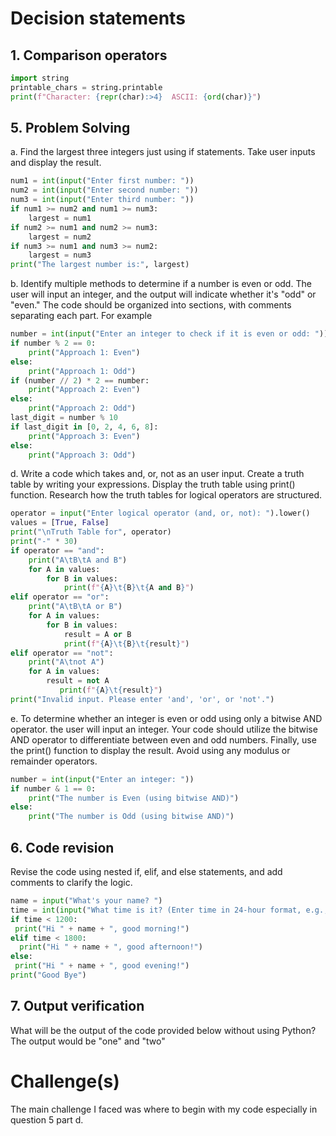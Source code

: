 # Decision statements
## 1. Comparison operators 
```python
import string
printable_chars = string.printable
print(f"Character: {repr(char):>4}  ASCII: {ord(char)}")
```
## 5. Problem Solving 
a. Find the largest three integers just using if statements. Take user inputs and display the result.
```python
num1 = int(input("Enter first number: "))
num2 = int(input("Enter second number: "))
num3 = int(input("Enter third number: "))
if num1 >= num2 and num1 >= num3:
    largest = num1
if num2 >= num1 and num2 >= num3:
    largest = num2
if num3 >= num1 and num3 >= num2:
    largest = num3
print("The largest number is:", largest)
``` 
b. Identify multiple methods to determine if a number is even or odd. The user will input an integer, and the output will indicate whether it's "odd" or "even." The code should be organized into sections, with comments separating each part. For example
```python
number = int(input("Enter an integer to check if it is even or odd: "))
if number % 2 == 0:
    print("Approach 1: Even")
else:
    print("Approach 1: Odd")
if (number // 2) * 2 == number:
    print("Approach 2: Even")
else:
    print("Approach 2: Odd")
last_digit = number % 10
if last_digit in [0, 2, 4, 6, 8]:
    print("Approach 3: Even")
else:
    print("Approach 3: Odd")
```
d. Write a code which takes and, or, not as an user input. Create a truth table by writing your expressions. Display the truth table using print() function. Research how the truth tables for logical operators are structured.
```python
operator = input("Enter logical operator (and, or, not): ").lower()
values = [True, False]
print("\nTruth Table for", operator)
print("-" * 30)
if operator == "and":
    print("A\tB\tA and B")
    for A in values:
        for B in values:
            print(f"{A}\t{B}\t{A and B}")
elif operator == "or":
    print("A\tB\tA or B")
    for A in values:
        for B in values:
            result = A or B
            print(f"{A}\t{B}\t{result}")
elif operator == "not":
    print("A\tnot A")
    for A in values:
        result = not A
           print(f"{A}\t{result}")
print("Invalid input. Please enter 'and', 'or', or 'not'.")
```
e. To determine whether an integer is even or odd using only a bitwise AND operator. the user will input an integer. Your code should utilize the bitwise AND operator to differentiate between even and odd numbers. Finally, use the print() function to display the result. Avoid using any modulus or remainder operators.
```python
number = int(input("Enter an integer: "))
if number & 1 == 0:
    print("The number is Even (using bitwise AND)")
else:
    print("The number is Odd (using bitwise AND)")
```
## 6. Code revision
Revise the code using nested if, elif, and else statements, and add comments to clarify the logic.
```python
name = input("What's your name? ")
time = int(input("What time is it? (Enter time in 24-hour format, e.g., 930, 1530): "))
if time < 1200:
 print("Hi " + name + ", good morning!")
elif time < 1800:
  print("Hi " + name + ", good afternoon!")
else:
 print("Hi " + name + ", good evening!")
print("Good Bye")
```
## 7. Output verification
What will be the output of the code provided below without using Python?
The output would be "one" and "two" 
# Challenge(s)
The main challenge I faced was where to begin with my code especially in question 5 part d.

